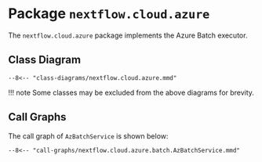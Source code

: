 
# Package `nextflow.cloud.azure`

The `nextflow.cloud.azure` package implements the Azure Batch executor.

## Class Diagram

```mermaid
--8<-- "class-diagrams/nextflow.cloud.azure.mmd"
```

!!! note
    Some classes may be excluded from the above diagrams for brevity.

## Call Graphs

The call graph of `AzBatchService` is shown below:

```mermaid
--8<-- "call-graphs/nextflow.cloud.azure.batch.AzBatchService.mmd"
```

